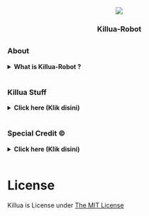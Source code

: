<p align="center">
  <img src="https://telegra.ph/file/86819c7878e760e687ed0.jpg">
</p>

<h3><p align="center">
   Killua-Robot
</h3></p>

## <h3 align="left"> About </h3>


<details>
   <summary><strong> What is Killua-Robot ? </strong></summary>
   <br>
   <i> Killua is a <mark>Robot with asyncio Python 3 MProto library to interact with Telegram's API as a user or through a bot account (bot API alternative).</mark> Killua-Robot based using Pyrogram & Telethon Developed by</i> <strong>[</strong><a href="https://github.com/pyrogram/pyrogram"><i><strong>Pyrogram</i></strong></a><strong>]</strong> & <strong>[</strong><a href="https://github.com/LonamiWebs/Telethon"><i><strong>Telethon</i></strong></a><strong>]</strong>
</details>

# <h3 align="left"> Killua Stuff </h3>

<details>

  <summary><b> Click here (Klik disini) </b></summary><br>
  <p><i> Following are the materials</i>
  </p>
  <br>
  <details>
    <br><summary><b> STRING_SESSION </b></summary>
    <p align="left">
       <i> (Telethon) No Using API_ID & API_HASH </i>
       <p> 👇🏻 Click </p>
       <a href="https://replit.com/@KENZO404/Codex-strGen?v=1"><img src="https://img.shields.io/badge/generate_string-via_replit-white?style=for-the-badge&logo=repl.it" alt="generate_string" /></a>
    </p>
  </details>
  <details><summary><b> Deployment </b></summary> <br />
    <p> Deploy using heroku, and don't forget to register first </p>
    <p>👇🏻 Click </p>
    <p align="left">
       <a href="https://dashboard.heroku.com/new?template=https%3A%2F%2Fgithub.com%2Fapisuserbot%2FKillua-Robot"><img src="https://img.shields.io/badge/deploy_to_heroku-white?style=for-the-badge&logo=heroku.cd" alt="go_heroku" /></a>
    </p>
  </details><br>
</details>


# <h3 align="left"> Special Credit © </h3>

  <details><summary><b> Click here (Klik disini) </b></summary> <br />

#### Credit Manage

  ```
  Credit of repository bot manage!
  - Killua-Robot
  ```

### Credit Developer

*   [Apis](https://github.com/apisuserbot)
*   [Fariz](https://github.com/fjgaming212)
*   [Ridho](https://github.com/ridho17-ind)
*   [Axel](https://github.com/unknownkz)
  </details><br>


# License 
Killua is License under [The MIT License](https://opensource.org/licenses/MIT)
